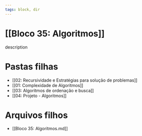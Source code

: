```yaml
---
tags: block, dir
---
```


# [[Bloco 35: Algoritmos]]

description

# Pastas filhas

- [[02: Recursividade e Estratégias para solução de problemas]]
- [[01: Complexidade de Algoritmos]]
- [[03: Algoritmos de ordenação e busca]]
- [[04: Projeto - Algoritmos]]

# Arquivos filhos

- [[Bloco 35: Algoritmos.md]]
